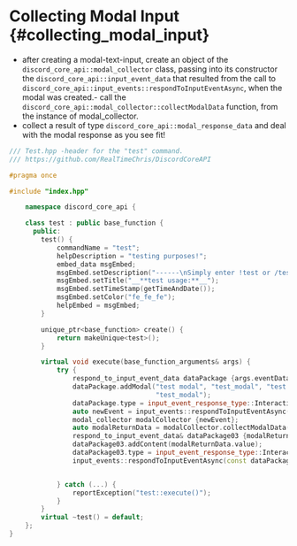 Collecting Modal Input {#collecting_modal_input}
=============
- after creating a modal-text-input, create an object of the `discord_core_api::modal_collector` class, passing into its constructor the `discord_core_api::input_event_data` that resulted from the call to `discord_core_api::input_events::respondToInputEventAsync`, when the modal was created.- call the `discord_core_api::modal_collector::collectModalData` function, from the instance of modal_collector.
- collect a result of type `discord_core_api::modal_response_data` and deal with the modal response as you see fit!
```cpp
/// Test.hpp -header for the "test" command.
/// https://github.com/RealTimeChris/DiscordCoreAPI

#pragma once

#include "index.hpp"

	namespace discord_core_api {

	class test : public base_function {
	  public:
		test() {
			commandName = "test";
			helpDescription = "testing purposes!";
			embed_data msgEmbed;
			msgEmbed.setDescription("------\nSimply enter !test or /test!\n------");
			msgEmbed.setTitle("__**test usage:**__");
			msgEmbed.setTimeStamp(getTimeAndDate());
			msgEmbed.setColor("fe_fe_fe");
			helpEmbed = msgEmbed;
		}

		unique_ptr<base_function> create() {
			return makeUnique<test>();
		}

		virtual void execute(base_function_arguments& args) {
			try {
				respond_to_input_event_data dataPackage {args.eventData};
				dataPackage.addModal("test modal", "test_modal", "test modal small", "test_modal", true, 1, 46, text_input_style::paragraph, "test modal",
									 "test_modal");
				dataPackage.type = input_event_response_type::Interaction_Response;
				auto newEvent = input_events::respondToInputEventAsync(const dataPackage).get();
				modal_collector modalCollector {newEvent};
				auto modalReturnData = modalCollector.collectModalData(120000).get();
				respond_to_input_event_data& dataPackage03 {modalReturnData};
				dataPackage03.addContent(modalReturnData.value);
				dataPackage03.type = input_event_response_type::Interaction_Response;
				input_events::respondToInputEventAsync(const dataPackage03);


			} catch (...) {
				reportException("test::execute()");
			}
		}
		virtual ~test() = default;
	};
}
```

